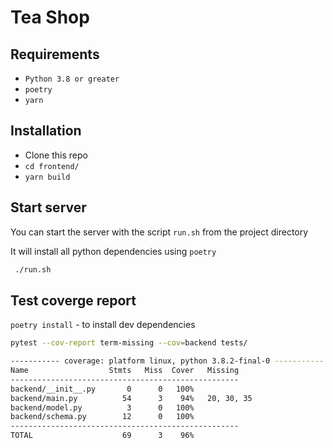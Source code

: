 # Tea Shop

## Requirements

- `Python 3.8 or greater`
- `poetry`
- `yarn`

## Installation

- Clone this repo
- `cd frontend/`
- `yarn build`

## Start server

You can start the server with the script `run.sh` from the project directory

It will install all python dependencies using `poetry`
 ```bash
  ./run.sh
```

## Test coverge report

`poetry install` - to install dev dependencies

```bash
pytest --cov-report term-missing --cov=backend tests/

----------- coverage: platform linux, python 3.8.2-final-0 -----------
Name                  Stmts   Miss  Cover   Missing
---------------------------------------------------
backend/__init__.py       0      0   100%
backend/main.py          54      3    94%   20, 30, 35
backend/model.py          3      0   100%
backend/schema.py        12      0   100%
---------------------------------------------------
TOTAL                    69      3    96%
```
